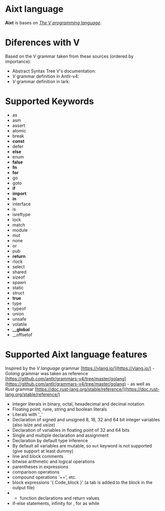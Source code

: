 # Aixt language
**Aixt** is bases on [_The V programming language_](https://vlang.io/).

# Diferences with V
Based on the _V_ grammar taken from these sources (ordered by importance):
- Abstract Syntax Tree V's documentation: [](https://modules.vlang.io/v.ast.html)
- _V_ grammar definition in Antlr-v4:     [](https://github.com/antlr/grammars-v4/blob/master/v/V.g4)
- _V_ grammar definition in lark:         [](https://github.com/Itay2805/Vork/blob/master/v.lark)

# Supported Keywords
- as
- asm
- assert
- atomic
- break
- **const**
- defer
- **else**
- enum
- **false**
- **fn**
- **for**
- go
- goto
- **if**
- **import**
- **in**
- interface
- is
- isreftype
- lock
- match
- module
- mut
- none
- or
- pub
- **return**
- rlock
- select
- shared
- sizeof
- spawn
- static
- struct
- **true**
- type
- typeof
- union
- unsafe
- volatile
- **__global**
- __offsetof


# Supported Aixt language features
    
Inspired by the _V language_ grammar [https://vlang.io/](https://vlang.io/)
    - _Golang_ grammar was taken as reference [https://github.com/antlr/grammars-v4/tree/master/golang](https://github.com/antlr/grammars-v4/tree/master/golang)
    - as well as _Rust_ grammar [https://doc.rust-lang.org/stable/reference/](https://doc.rust-lang.org/stable/reference/)
- Integer literals in binary, octal, hexadecimal and decimal notation
- Floating point, rune, string and boolean literals
- Literals with '_'
- Declaration of signed and unsigned 8, 16, 32 and 64 bit integer variables (also isize and usize)
- Declaration of variables in floating point of 32 and 64 bits
- Single and multiple declaration and assignment
- Declaration by default type inference
- By default all variables are mutable, so `mut` keyword is not supported (give support at least dummy)
- line and block comments
- bitwise arithmetic and logical operations
- parentheses in expressions
- comparison operations
- compound operations '+=', etc.
- block expressions '{ Code_block }' (a tab is added to the block in the output file)
- - function declarations and return values
- if-else statements, infinity for , for as while